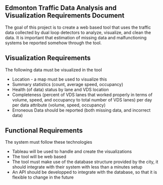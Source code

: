 ## __Edmonton Traffic Data Analysis and Visualization Requirements Document__

The goal of this project is to create a web based tool that uses the traffic data collected by dual loop detectors to analyze, visualize, and clean the data.
It is important that estimation of missing data and malfunctioning systems be reported somehow through the tool.

## __Visualization Requirements__

The following data must be visualized in the tool
 - Location - a map must be used to visualize this
 - Summary statistics (count, average speed, occupancy)
 - Health (of data) status by lane and VDS location 
 - Completeness (percent of VDS lanes that worked properly in terms of volume, speed, and occupancy to total number of VDS lanes) per day per data attribute (volume, speed, occupancy)
 - Erroneous Data should be reported (both missing data, and incorrect data)
 
## __Functional Requirements__

The system must follow these technologies
 - Tableau will be used to handle and create the visualizations
 - The tool will be web based
 - The tool must make use of the database structure provided by the city, it should integrate with their system with less than a minutes setup
 - An API should be developped to integrate with the database, so that it is flexible to change in the future
 
